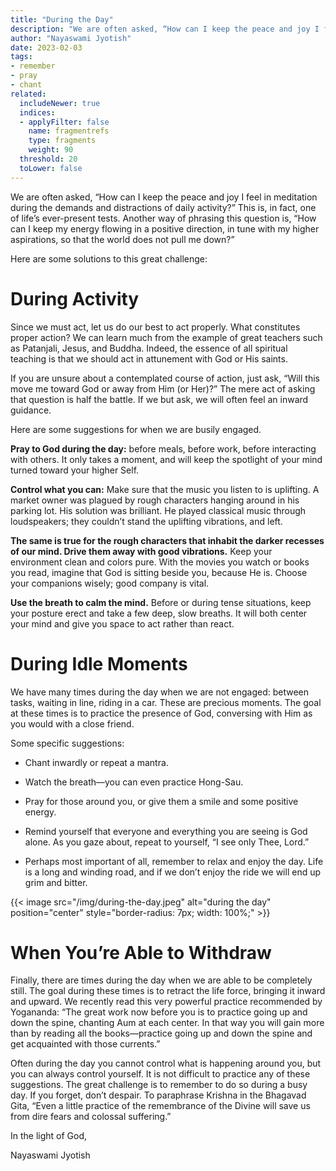 ```yaml
---
title: "During the Day"
description: "We are often asked, “How can I keep the peace and joy I feel in meditation during the demands and distractions of daily activity?” This is, in fact, one of life’s ever-present tests. Another way of phrasing this question is, “How can I keep my energy flowing in a positive direction, in tune with my higher aspirations, so that the world does not pull me down?”"
author: "Nayaswami Jyotish"
date: 2023-02-03
tags:
- remember
- pray
- chant
related:
  includeNewer: true
  indices:
  - applyFilter: false
    name: fragmentrefs
    type: fragments
    weight: 90
  threshold: 20
  toLower: false
---
```


We are often asked, “How can I keep the peace and joy I feel in meditation during the demands and distractions of daily activity?” This is, in fact, one of life’s ever-present tests. Another way of phrasing this question is, “How can I keep my energy flowing in a positive direction, in tune with my higher aspirations, so that the world does not pull me down?”

Here are some solutions to this great challenge:

# During Activity

Since we must act, let us do our best to act properly. What constitutes proper action? We can learn much from the example of great teachers such as Patanjali, Jesus, and Buddha. Indeed, the essence of all spiritual teaching is that we should act in attunement with God or His saints.

If you are unsure about a contemplated course of action, just ask, “Will this move me toward God or away from Him (or Her)?” The mere act of asking that question is half the battle. If we but ask, we will often feel an inward guidance.

Here are some suggestions for when we are busily engaged.

**Pray to God during the day:** before meals, before work, before interacting with others. It only takes a moment, and will keep the spotlight of your mind turned toward your higher Self.

**Control what you can:** Make sure that the music you listen to is uplifting. A market owner was plagued by rough characters hanging around in his parking lot. His solution was brilliant. He played classical music through loudspeakers; they couldn’t stand the uplifting vibrations, and left.

**The same is true for the rough characters that inhabit the darker recesses of our mind. Drive them away with good vibrations.** Keep your environment clean and colors pure. With the movies you watch or books you read, imagine that God is sitting beside you, because He is. Choose your companions wisely; good company is vital.

**Use the breath to calm the mind.** Before or during tense situations, keep your posture erect and take a few deep, slow breaths. It will both center your mind and give you space to act rather than react.

# During Idle Moments

We have many times during the day when we are not engaged: between tasks, waiting in line, riding in a car. These are precious moments. The goal at these times is to practice the presence of God, conversing with Him as you would with a close friend.

Some specific suggestions:

- Chant inwardly or repeat a mantra.

- Watch the breath—you can even practice Hong-Sau.

- Pray for those around you, or give them a smile and some positive energy.

- Remind yourself that everyone and everything you are seeing is God alone. As you gaze about, repeat to yourself, “I see only Thee, Lord.”

- Perhaps most important of all, remember to relax and enjoy the day. Life is a long and winding road, and if we don’t enjoy the ride we will end up grim and bitter.

{{< image src="/img/during-the-day.jpeg" alt="during the day" position="center" style="border-radius: 7px; width: 100%;" >}}

# When You’re Able to Withdraw

Finally, there are times during the day when we are able to be completely still. The goal during these times is to retract the life force, bringing it inward and upward. We recently read this very powerful practice recommended by Yogananda: “The great work now before you is to practice going up and down the spine, chanting Aum at each center. In that way you will gain more than by reading all the books—practice going up and down the spine and get acquainted with those currents.”

Often during the day you cannot control what is happening around you, but you can always control yourself. It is not difficult to practice any of these suggestions. The great challenge is to remember to do so during a busy day. If you forget, don’t despair. To paraphrase Krishna in the Bhagavad Gita, “Even a little practice of the remembrance of the Divine will save us from dire fears and colossal suffering.”

In the light of God,

Nayaswami Jyotish
